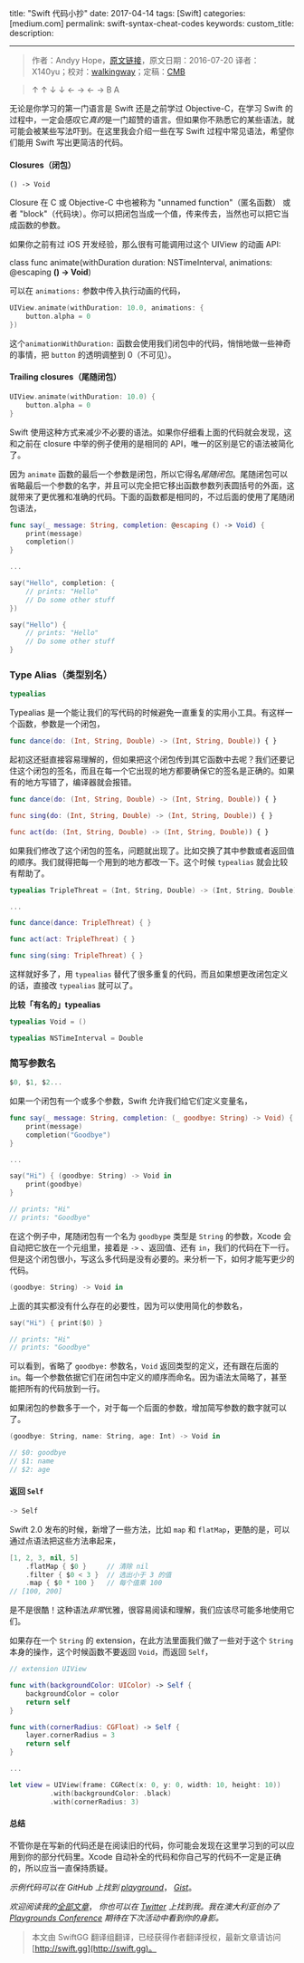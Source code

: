 title: "Swift 代码小抄"
date: 2017-04-14
tags: [Swift]
categories: [medium.com]
permalink: swift-syntax-cheat-codes
keywords: 
custom_title: 
description: 

---
> 作者：Andyy Hope，[原文链接](https://medium.com/swift-programming/swift-syntax-cheat-codes-9ce4ab4bc82e#.qrmtczdec)，原文日期：2016-07-20
> 译者：X140yu；校对：[walkingway](http://chengway.in/)；定稿：[CMB](https://github.com/chenmingbiao)
  







<!--此处开始正文-->

> ↑ ↑ ↓ ↓ ← → ← → B A

无论是你学习的第一门语言是 Swift 还是之前学过 Objective-C，在学习 Swift 的过程中，一定会感叹它*真的*是一门超赞的语言。但如果你不熟悉它的某些语法，就可能会被某些写法吓到。在这里我会介绍一些在写 Swift 过程中常见语法，希望你们能用 Swift 写出更简洁的代码。

<!--more-->

#### Closures（闭包）

```
() -> Void
```

Closure 在 C 或 Objective-C 中也被称为 "unnamed function"（匿名函数） 或者 "block"（代码块）。你可以把闭包当成一个值，传来传去，当然也可以把它当成函数的参数。

如果你之前有过 iOS 开发经验，那么很有可能调用过这个 UIView 的动画 API:

class func animate(withDuration duration: NSTimeInterval, animations: @escaping **() -> Void**)

可以在 `animations:` 参数中传入执行动画的代码，

```swift
UIView.animate(withDuration: 10.0, animations: {
    button.alpha = 0
})
```

这个`animationWithDuration:` 函数会使用我们闭包中的代码，悄悄地做一些神奇的事情，把 `button` 的透明调整到 0（不可见）。


#### Trailing closures（尾随闭包）

```swift
UIView.animate(withDuration: 10.0) {
    button.alpha = 0
}
```

Swift 使用这种方式来减少不必要的语法。如果你仔细看上面的代码就会发现，这和之前在 closure 中举的例子使用的是相同的 API，唯一的区别是它的语法被简化了。

因为 `animate` 函数的最后一个参数是闭包，所以它得名*尾随闭包*。尾随闭包可以省略最后一个参数的名字，并且可以完全把它移出函数参数列表圆括号的外面，这就带来了更优雅和准确的代码。下面的函数都是相同的，不过后面的使用了尾随闭包语法，

```swift
func say(_ message: String, completion: @escaping () -> Void) {
    print(message)
    completion()
}

...

say("Hello", completion: {
    // prints: "Hello"
    // Do some other stuff
})

say("Hello") {
    // prints: "Hello"
    // Do some other stuff
}
```

### Type Alias（类型别名）

```swift
typealias
```

Typealias 是一个能让我们的写代码的时候避免一直重复的实用小工具。有这样一个函数，参数是一个闭包，

```swift
func dance(do: (Int, String, Double) -> (Int, String, Double)) { }
```

起初这还挺直接容易理解的，但如果把这个闭包传到其它函数中去呢？我们还要记住这个闭包的签名，而且在每一个它出现的地方都要确保它的签名是正确的。如果有的地方写错了，编译器就会报错。

```swift
func dance(do: (Int, String, Double) -> (Int, String, Double)) { }

func sing(do: (Int, String, Double) -> (Int, String, Double)) { }

func act(do: (Int, String, Double) -> (Int, String, Double)) { }
```

如果我们修改了这个闭包的签名，问题就出现了。比如交换了其中参数或者返回值的顺序。我们就得把每一个用到的地方都改一下。这个时候 `typealias` 就会比较有帮助了。

```swift
typealias TripleThreat = (Int, String, Double) -> (Int, String, Double)

...

func dance(dance: TripleThreat) { }

func act(act: TripleThreat) { }

func sing(sing: TripleThreat) { }
```

这样就好多了，用 `typealias` 替代了很多重复的代码，而且如果想更改闭包定义的话，直接改 `typealias` 就可以了。

**比较「有名的」typealias**

```swift
typealias Void = ()

typealias NSTimeInterval = Double
```

### 简写参数名

```swift
$0, $1, $2...
```

如果一个闭包有一个或多个参数，Swift 允许我们给它们定义变量名，

```swift
func say(_ message: String, completion: (_ goodbye: String) -> Void) {
    print(message)
    completion("Goodbye")
}

...

say("Hi") { (goodbye: String) -> Void in
    print(goodbye)
}

// prints: "Hi"
// prints: "Goodbye"
```

在这个例子中，尾随闭包有一个名为 `goodbype` 类型是 `String` 的参数，Xcode 会自动把它放在一个元组里，接着是 `->` 、返回值、还有 `in`，我们的代码在下一行。但是这个闭包很小，写这么多代码是没有必要的。来分析一下，如何才能写更少的代码。

```swift
(goodbye: String) -> Void in
```

上面的其实都没有什么存在的必要性，因为可以使用简化的参数名，

```swift
say("Hi") { print($0) }

// prints: "Hi"
// prints: "Goodbye"
```

可以看到，省略了 `goodbye:` 参数名，`Void` 返回类型的定义，还有跟在后面的 `in`。每一个参数依据它们在闭包中定义的顺序而命名。因为语法太简略了，甚至能把所有的代码放到一行。

如果闭包的参数多于一个，对于每一个后面的参数，增加简写参数的数字就可以了。

```swift
(goodbye: String, name: String, age: Int) -> Void in

// $0: goodbye
// $1: name
// $2: age
```

#### 返回 `Self`

```swift
-> Self
```

Swift 2.0 发布的时候，新增了一些方法，比如 `map` 和 `flatMap`，更酷的是，可以通过点语法把这些方法串起来，

```swift
[1, 2, 3, nil, 5]
    .flatMap { $0 }     // 清除 nil
    .filter { $0 < 3 }  // 选出小于 3 的值
    .map { $0 * 100 }   // 每个值乘 100
// [100, 200]
```

是不是很酷！这种语法*非常*优雅，很容易阅读和理解，我们应该尽可能多地使用它们。

如果存在一个 `String` 的 extension，在此方法里面我们做了一些对于这个 `String` 本身的操作，这个时候函数不要返回 `Void`，而返回 `Self`，

```swift
// extension UIView

func with(backgroundColor: UIColor) -> Self {
    backgroundColor = color
    return self
}

func with(cornerRadius: CGFloat) -> Self {
    layer.cornerRadius = 3
    return self
}

...

let view = UIView(frame: CGRect(x: 0, y: 0, width: 10, height: 10))
          .with(backgroundColor: .black)
          .with(cornerRadius: 3)

```


#### 总结

不管你是在写新的代码还是在阅读旧的代码，你可能会发现在这里学习到的可以应用到你的部分代码里。Xcode 自动补全的代码和你自己写的代码不一定是正确的，所以应当一直保持质疑。

*示例代码可以在 GitHub 上找到* [*playground*](https://github.com/andyyhope/Blog_SyntaxCheatCodes)， [*Gist*](https://gist.github.com/andyyhope/7ed96045d3560e8050994662cb97db87)。

*欢迎阅读我的*[*全部文章*](https://medium.com/@AndyyHope)， *你也可以在* [*Twitter*](https://twitter.com/AndyyHope) *上找到我。我在澳大利亚创办了* [*Playgrounds Conference*](http://www.playgroundscon.com/) *期待在下次活动中看到你的身影。*

> 本文由 SwiftGG 翻译组翻译，已经获得作者翻译授权，最新文章请访问 [http://swift.gg](http://swift.gg)。